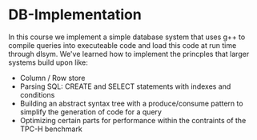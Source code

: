 # DB-Implementation

In this course we implement a simple database system that uses g++ to compile queries into executeable code and load this code at run time through dlsym. 
We've learned how to implement the princples that larger systems build upon like:
* Column / Row store
* Parsing SQL: CREATE and SELECT statements with indexes and conditions
* Building an abstract syntax tree with a produce/consume pattern to simplify the generation of code for a query
* Optimizing certain parts for performance within the contraints of the TPC-H benchmark
